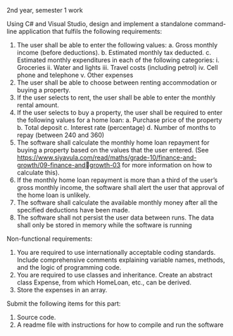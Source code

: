 2nd year, semester 1 work

Using C# and Visual Studio, design and implement a standalone command-line application that 
fulfils the following requirements:

1. The user shall be able to enter the following values:
a. Gross monthly income (before deductions).
b. Estimated monthly tax deducted.
c. Estimated monthly expenditures in each of the following categories:
i. Groceries
ii. Water and lights
iii. Travel costs (including petrol)
iv. Cell phone and telephone
v. Other expenses
2. The user shall be able to choose between renting accommodation or buying a property.
3. If the user selects to rent, the user shall be able to enter the monthly rental amount.
4. If the user selects to buy a property, the user shall be required to enter the following
values for a home loan:
a. Purchase price of the property
b. Total deposit
c. Interest rate (percentage)
d. Number of months to repay (between 240 and 360)
5. The software shall calculate the monthly home loan repayment for buying a property
based on the values that the user entered. (See
https://www.siyavula.com/read/maths/grade-10/finance-and-growth/09-finance-andgrowth-03 for more information on how to calculate this).
6. If the monthly home loan repayment is more than a third of the user’s gross monthly
income, the software shall alert the user that approval of the home loan is unlikely.
7. The software shall calculate the available monthly money after all the specified deductions
have been made.
8. The software shall not persist the user data between runs. The data shall only be stored in
memory while the software is running

Non-functional requirements:
1. You are required to use internationally acceptable coding standards. Include
comprehensive comments explaining variable names, methods, and the logic of
programming code.
2. You are required to use classes and inheritance. Create an abstract class Expense, from
which HomeLoan, etc., can be derived.
3. Store the expenses in an array.

Submit the following items for this part: 
1. Source code.
2. A readme file with instructions for how to compile and run the software
